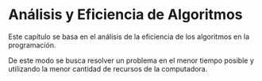 # Análisis y Eficiencia de Algoritmos

Este capítulo se basa en el análisis de la eficiencia de los algoritmos
en la programación. 

De este modo se busca resolver un problema en el menor tiempo posible y
utilizando la menor cantidad de recursos de la computadora.